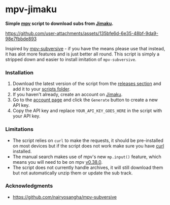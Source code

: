 # mpv-jimaku
**Simple [mpv](https://mpv.io/) script to download subs from [Jimaku](https://jimaku.cc/).**

https://github.com/user-attachments/assets/135bfe6d-6e35-48bf-9da9-98e7fbbde893

Inspired by [mpv-subversive](https://github.com/nairyosangha/mpv-subversive) - if you have the means please use that instead, it has alot more features and is just better all round.
This script is simply a stripped down and easier to install imitation of `mpv-subversive`.

### Installation
1. Download the latest version of the script from the [releases section](https://github.com/ZXY101/mpv-jimaku/releases/) and add it to your [scripts folder](https://mpv.io/manual/master/#script-location).
2. If you haven't already, create an account on [Jimaku](https://jimaku.cc/login).
3. Go to the [account page](https://jimaku.cc/account) and click the `Generate` button to create a new API key.
4. Copy the API key and replace `YOUR_API_KEY_GOES_HERE` in the script with your API key.

### Limitations
- The script relies on `curl` to make the requests, it should be pre-installed on most devices but if the script does not work make sure you have [curl](https://curl.se/) installed.
- The manual search makes use of mpv's new `mp.input()` feature, which means you will need to be on mpv [v0.38.0](https://github.com/mpv-player/mpv/releases/tag/v0.38.0).
- The script does not currently handle archives, it will still download them but not automatically unzip them or update the sub track.

### Acknowledgments
- https://github.com/nairyosangha/mpv-subversive
